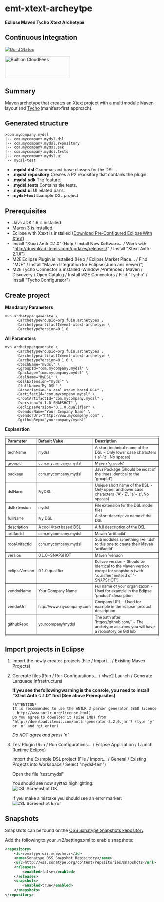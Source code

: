 emt-xtext-archeytpe
===================
__Eclipse Maven Tycho Xtext Archetype__

Continuous Integration   
----------------------

[![Build Status](https://fuin-org.ci.cloudbees.com/job/emt-xtext-archeytpe/badge/icon)](https://fuin-org.ci.cloudbees.com/job/emt-xtext-archeytpe/)

<a href="https://fuin-org.ci.cloudbees.com/job/emt-xtext-archeytpe"><img src="http://www.fuin.org/images/Button-Built-on-CB-1.png" width="213" height="72" border="0" alt="Built on CloudBees"/></a>

Summary
-------
Maven archetype that creates an [Xtext](http://www.eclipse.org/Xtext/ "Xtext") project with a multi module [Maven](http://maven.apache.org/ "Maven") layout and [Tycho](http://eclipse.org/tycho/ "Tycho") (manifest-first approach).

Generated structure
-------------------
```
>com.mycompany.mydsl
|-- com.mycompany.mydsl.dsl
|-- com.mycompany.mydsl.repository
|-- com.mycompany.mydsl.sdk
|-- com.mycompany.mydsl.tests
|-- com.mycompany.mydsl.ui
`-- mydsl-test
```

* __.mydsl.dsl__ Grammar and base classes for the DSL.
* __.mydsl.repository__ Creates a P2 repository that contains the plugin.
* __.mydsl.sdk__ The feature.
* __.mydsl.tests__ Contains the tests.
* __.mydsl.ui__ UI related parts.
* __mydsl-test__ Example DSL project

Prerequisites
-------------

* Java JDK 1.6 is installed
* [Maven 3](http://maven.apache.org/download.cgi#Installation "Apache Maven Installation") is installed.
* Eclipse with Xtext is installed ([Download Pre-Configured Eclipse With Xtext](http://www.eclipse.org/Xtext/download.html "Download Eclipse with Xtext"))
* Install "Xtext Antlr-2.1.0" (Help / Install New Software... / Work with "http://download.itemis.com/updates/releases/" / Install "Xtext Antlr-2.1.0") 
* M2E Eclipse Plugin is installed (Help / Eclipse Market Place... / Find "M2E" / Install "Maven Integration for Eclipse (Juno and newer)")  
* M2E Tycho Connector is installed (Window /Prefences / Maven / Discovery / Open Catalog / Install M2E Connectors / Find "Tycho" / Install "Tycho Configurator") 

Create project
--------------

**Mandatory Parameters**
```
mvn archetype:generate \
     -DarchetypeGroupId=org.fuin.archetypes \
     -DarchetypeArtifactId=emt-xtext-archetype \
     -DarchetypeVersion=0.1.0
```

**All Parameters**
```
mvn archetype:generate \
     -DarchetypeGroupId=org.fuin.archetypes \
     -DarchetypeArtifactId=emt-xtext-archetype \
     -DarchetypeVersion=0.1.0 \
	 -DtechName="mydsl" \
	 -DgroupId="com.mycompany.mydsl" \
	 -Dpackage="com.mycompany.mydsl" \
	 -DdslName="MyDSL" \
	 -DdslExtension="mydsl" \
	 -DfullName="My DSL" \
	 -Ddescription="A cool Xtext based DSL" \
	 -DartifactId="com.mycompany.mydsl" \
	 -DrootArtifactId="com.mycompany.mydsl" \
	 -Dversion="0.1.0-SNAPSHOT" \
	 -DeclipseVersion="0.1.0.qualifier" \
	 -DvendorName="Your Company Name" \
	 -DvendorUrl="http://www.mycompany.com" \
	 -DgithubRepo="yourcompany/mydsl"
```

**Explanation**
<table border="1" style="font-size:0.9em; text-align:left; vertical-align:top; padding-top:5px; padding-bottom:4px;">
<tr><th>Parameter</th><th>Default Value</th><th>Description</th></tr>
<tr><td>techName</td><td>mydsl</td><td>A short technical name of the DSL - Only lower case characters ('a'-'z', No spaces)</td></tr>
<tr><td>groupId</td><td>com.mycompany.mydsl</td><td>Maven 'groupId'</td></tr>
<tr><td>package</td><td>com.mycompany.mydsl</td><td>Java Package (Should be most of the times identical to the 'groupId')</td></tr>
<tr><td>dslName</td><td>MyDSL</td><td>Unique short name of the DSL - Only upper and lower case characters ('A'-'Z', 'a'-'z', No spaces)</td></tr>
<tr><td>dslExtension</td><td>mydsl</td><td>File extension for the DSL model files</td></tr>
<tr><td>fullName</td><td>My DSL</td><td>A short descriptive name of the DSL</td></tr>
<tr><td>description</td><td>A cool Xtext based DSL</td><td>A full description of the DSL</td></tr>
<tr><td>artifactId</td><td>com.mycompany.mydsl</td><td>Maven 'artifactId'</td></tr>
<tr><td>rootArtifactId</td><td>com.mycompany.mydsl</td><td>Sub modules something like '.dsl' to this one to create their Maven 'artifactId'</td></tr>
<tr><td>version</td><td>0.1.0-SNAPSHOT</td><td>Maven 'version'</td></tr>
<tr><td>eclipseVersion</td><td>0.1.0.qualifier</td><td>Eclipse version - Should be identical to the Maven version except for snapshots (with '.qualifier' instead of '-SNAPSHOT')</td></tr>
<tr><td>vendorName</td><td>Your Company Name</td><td>Full name of your organization - Used for example in the Eclipse 'product' description</td></tr>
<tr><td>vendorUrl</td><td>http:&#47;&#47;www.mycompany.com</td><td>Company URL - Used for example in the Eclipse 'product' description</td></tr>
<tr><td>githubRepo</td><td>yourcompany/mydsl</td><td>The path after 'https:&#47;&#47;github.com/' - The archetype assumes you will have a repository on GitHub</td></tr>
</table>


Import projects in Eclipse
--------------------------

1. Import the newly created projects (File / Import... / Existing Maven Projects)

2. Generate files (Run / Run Configurations... / Mwe2 Launch / Generate Language Infrastructure)
   
   **If you see the following warning in the console, you need to install "Xtext Antlr-2.1.0" first (See above Prerequisites)**
	```
	*ATTENTION*
	It is recommended to use the ANTLR 3 parser generator (BSD licence - http://www.antlr.org/license.html).
	Do you agree to download it (size 1MB) from 'http://download.itemis.com/antlr-generator-3.2.0.jar'? (type 'y' or 'n' and hit enter)
	```
	*Do NOT agree and press 'n'*
	
3. Test Plugin (Run / Run Configurations... / Eclipse Application / Launch Runtime Eclipse)
   
   Import the Example DSL project (File / Import... / General / Existing Projects into Workspace / Select "mydsl-test")

   Open the file "test.mydsl"
   
   You should see now syntax highlighting:   
   ![DSL Screenshot OK](https://raw.github.com/fuinorg/emt-xtext-archeytpe/master/www/mydsl-ok.jpg)
   
   If you make a mistake you should see an error marker:   
   ![DSL Screenshot Error](https://raw.github.com/fuinorg/emt-xtext-archeytpe/master/www/mydsl-error.jpg)


Snapshots
---------

Snapshots can be found on the [OSS Sonatype Snapshots Repository](http://oss.sonatype.org/content/repositories/snapshots/org/fuin "Snapshot Repository"). 

Add the following to your .m2/settings.xml to enable snapshots:

```xml
<repository>
    <id>sonatype.oss.snapshots</id>
    <name>Sonatype OSS Snapshot Repository</name>
    <url>http://oss.sonatype.org/content/repositories/snapshots</url>
    <releases>
        <enabled>false</enabled>
    </releases>
    <snapshots>
        <enabled>true</enabled>
    </snapshots>
</repository>
```



